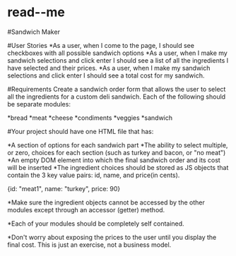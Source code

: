 # read--me

#Sandwich Maker

#User Stories
*As a user, when I come to the page, I should see checkboxes with all possible sandwich options
*As a user, when I make my sandwich selections and click enter I should see a list of all the ingredients I have selected and their prices.
*As a user, when I make my sandwich selections and click enter I should see a total cost for my sandwich.

#Requirements
Create a sandwich order form that allows the user to select all the ingredients for a custom deli sandwich. Each of the following should be separate modules:

*bread
*meat
*cheese
*condiments
*veggies
*sandwich

#Your project should have one HTML file that has:

*A section of options for each sandwich part
*The ability to select multiple, or zero, choices for each section (such as turkey and bacon, or "no meat")
*An empty DOM element into which the final sandwich order and its cost will be inserted
*The ingredient choices should be stored as JS objects that contain the 3 key value pairs: id, name, and price(in cents).

{id: "meat1", name: "turkey", price: 90}

*Make sure the ingredient objects cannot be accessed by the other modules except through an accessor (getter) method.

*Each of your modules should be completely self contained.

*Don't worry about exposing the prices to the user until you display the final cost. This is just an exercise, not a business model.
